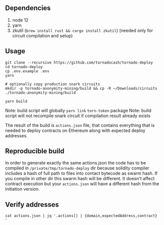 ## Dependencies

1. node 12
2. yarn
3. zkutil (`brew install rust && cargo install zkutil`) (needed only for circuit compilation and setup)

## Usage

```
git clone --recursive https://github.com/tornadocash/tornado-deploy
cd tornado-deploy
cp .env.example .env
yarn

# optionally copy production snark circuits
mkdir -p tornado-anonymity-mining/build && cp -R ~/Downloads/circuits ./tornado-anonymity-mining/build

yarn build
```

Note: build script will globally `yarn link` `torn-token` package
Note: build script will not recompile snark circuit if compilation result already exists

The result of the build is `actions.json` file, that contains everything that is needed to deploy contracts on Ethereum along with expected deploy addresses.

## Reproducible build

In order to generate exactly the same actions.json the code has to be compiled in `/private/tmp/tornado-deploy` dir because solidity compiler includes a hash of full path to files into contact bytecode as swarm hash. If you compile in other dir this swarm hash will be different. It doesn't affect contract execution but your `actions.json` will have a different hash from the initiation version.

## Verify addresses

```
cat actions.json | jq '.actions[] | {domain,expectedAddress,contract} '
```

